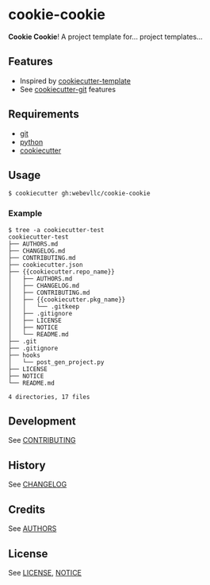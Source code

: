 # cookie-cookie
**Cookie Cookie**! A project template for... project templates...

## Features
 - Inspired by [cookiecutter-template](https://github.com/eviweb/cookiecutter-template)
 - See [cookiecutter-git](https://github.com/webevllc/cookiecutter-git#features) features

## Requirements
 - [git](https://git-scm.com/downloads)
 - [python](https://www.python.org/downloads/)
 - [cookiecutter](https://github.com/audreyr/cookiecutter)

## Usage
    $ cookiecutter gh:webevllc/cookie-cookie

### Example
    $ tree -a cookiecutter-test
    cookiecutter-test
    ├── AUTHORS.md
    ├── CHANGELOG.md
    ├── CONTRIBUTING.md
    ├── cookiecutter.json
    ├── {{cookiecutter.repo_name}}
    │   ├── AUTHORS.md
    │   ├── CHANGELOG.md
    │   ├── CONTRIBUTING.md
    │   ├── {{cookiecutter.pkg_name}}
    │   │   └── .gitkeep
    │   ├── .gitignore
    │   ├── LICENSE
    │   ├── NOTICE
    │   └── README.md
    ├── .git
    ├── .gitignore
    ├── hooks
    │   └── post_gen_project.py
    ├── LICENSE
    ├── NOTICE
    └── README.md

    4 directories, 17 files

## Development
See [CONTRIBUTING](CONTRIBUTING.md)

## History
See [CHANGELOG](CHANGELOG.md)

## Credits
See [AUTHORS](AUTHORS.md)

## License
See [LICENSE](LICENSE), [NOTICE](NOTICE)
